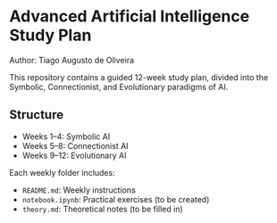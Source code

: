 # Advanced Artificial Intelligence Study Plan
Author: Tiago Augusto de Oliveira

This repository contains a guided 12-week study plan, divided into the Symbolic, Connectionist, and Evolutionary paradigms of AI.

## Structure
- Weeks 1–4: Symbolic AI
- Weeks 5–8: Connectionist AI
- Weeks 9–12: Evolutionary AI

Each weekly folder includes:
- `README.md`: Weekly instructions
- `notebook.ipynb`: Practical exercises (to be created)
- `theory.md`: Theoretical notes (to be filled in)
